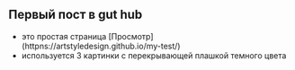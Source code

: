 ## Первый пост в gut hub
- это простая страница [Просмотр] (httpns://artstyledesign.github.io/my-test/)
- используется 3 картинки с перекрывающей плашкой темного цвета 

